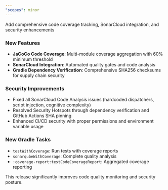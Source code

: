 ```yaml
---
"scopes": minor
---
```


Add comprehensive code coverage tracking, SonarCloud integration, and security enhancements

### New Features
- **JaCoCo Code Coverage**: Multi-module coverage aggregation with 60% minimum threshold
- **SonarCloud Integration**: Automated quality gates and code analysis
- **Gradle Dependency Verification**: Comprehensive SHA256 checksums for supply chain security

### Security Improvements
- Fixed all SonarCloud Code Analysis issues (hardcoded dispatchers, script injection, cognitive complexity)
- Resolved Security Hotspots through dependency verification and GitHub Actions SHA pinning
- Enhanced CI/CD security with proper permissions and environment variable usage

### New Gradle Tasks
- `testWithCoverage`: Run tests with coverage reports
- `sonarqubeWithCoverage`: Complete quality analysis
- `:coverage-report:testCodeCoverageReport`: Aggregated coverage reporting

This release significantly improves code quality monitoring and security posture.
